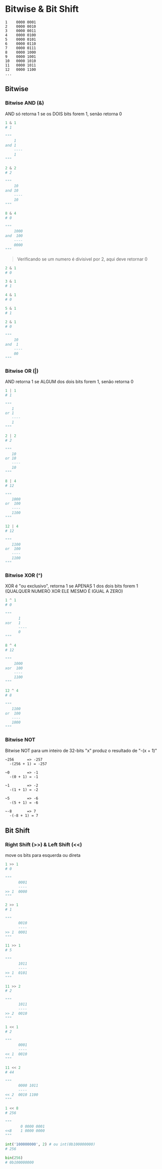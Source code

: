 # Bitwise & Bit Shift

```text
1    0000 0001
2    0000 0010
3    0000 0011
4    0000 0100
5    0000 0101
6    0000 0110
7    0000 0111
8    0000 1000
9    0000 1001
10   0000 1010
11   0000 1011
12   0000 1100
...
```

## Bitwise

### Bitwise AND (&)

AND só retorna 1 se os DOIS bits forem 1, senão retorna 0

```python
1 & 1
# 1

"""
    1
and 1
    ----
    1
"""
```

```python
2 & 2
# 2

"""
    10
and 10
    ----
    10
"""
```

```python
8 & 4
# 0

"""
    1000
and  100
    ----
    0000
"""
```

> Verificando se um numero é divisivel por 2, aqui deve retornar 0

```python
2 & 1
# 0

3 & 1
# 1

4 & 1
# 0

5 & 1
# 1
```

```python
2 & 1
# 0

"""
    10
and  1
    ----
    00
"""
```

### Bitwise OR (|)

AND retorna 1 se ALGUM dos dois bits forem 1, senão retorna 0

```python
1 | 1
# 1

"""
   1
or 1
   ----
   1
"""
```

```python
2 | 2
# 2

"""
   10
or 10
   ----
   10
"""
```

```python
8 | 4
# 12

"""
   1000
or  100
   ----
   1100
"""
```

```python
12 | 4
# 12

"""
   1100
or  100
   ----
   1100
"""
```

### Bitwise XOR (^)

XOR é "ou exclusivo", retorna 1 se APENAS 1 dos dois bits forem 1
(QUALQUER NUMERO XOR ELE MESMO É IGUAL A ZERO)

```python
1 ^ 1
# 0

"""
      1
xor   1
      ----
      0
"""
```

```python
8 ^ 4
# 12

"""
    1000
xor  100
    ----
    1100
"""
```

```python
12 ^ 4
# 8

"""
   1100
or  100
   ----
   1000
"""
```

### Bitwise NOT

Bitwise NOT para um inteiro de 32-bits "x" produz o resultado de "-(x + 1)"

```text
~256      => -257
  -(256 + 1) = -257

~0        => -1
  -(0 + 1) = -1

~1        => -2
  -(1 + 1) = -2

~5        => -6
  -(5 + 1) = -6

~-8       => 7
  -(-8 + 1) = 7
```

## Bit Shift

### Right Shift (>>) & Left Shift (<<)

move os bits para esquerda ou direta

```python
1 >> 1
# 0

"""
      0001
      ----
>> 1  0000
"""
```

```python
2 >> 1
# 1

"""
      0010
      ----
>> 1  0001
"""
```

```python
11 >> 1
# 5

"""
      1011
      ----
>> 1  0101
"""
```

```python
11 >> 2
# 2

"""
      1011
      ----
>> 2  0010
"""
```

```python
1 << 1
# 2

"""
      0001
      ----
<< 1  0010
"""
```

```python
11 << 2
# 44

"""
      0000 1011
      ----
<< 2  0010 1100
"""
```

```python
1 << 8
# 256

"""
       0 0000 0001
<<8    1 0000 0000
"""

int('100000000', 2) # ou int(0b100000000)
# 256

bin(256)
# 0b100000000
```
